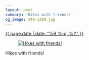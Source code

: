 ```yaml
---
layout: post
summary: 'Hikes with friends!'
og_image: 349-1280.jpg
---
```


<p>
 <time>
  <a href="/349">
   {{ page.date | date: "%B %-d, %Y" }}
  </a>
 </time>
 <a href="/349">
  <figure data-taken="7/22/2014">
   <img alt="Hikes with friends!" sizes="(min-width: 700px) 50vw, calc(100vw - 2rem)" src="{{ site.assets_url }}/349-640.jpg" srcset="{{ site.assets_url }}/349-1280.jpg 1280w, {{ site.assets_url }}/349-960.jpg 960w, {{ site.assets_url }}/349-640.jpg 640w, {{ site.assets_url }}/349-320.jpg 320w"/>
  </figure>
 </a>
 <span>
  Hikes with friends!
 </span>
</p>
